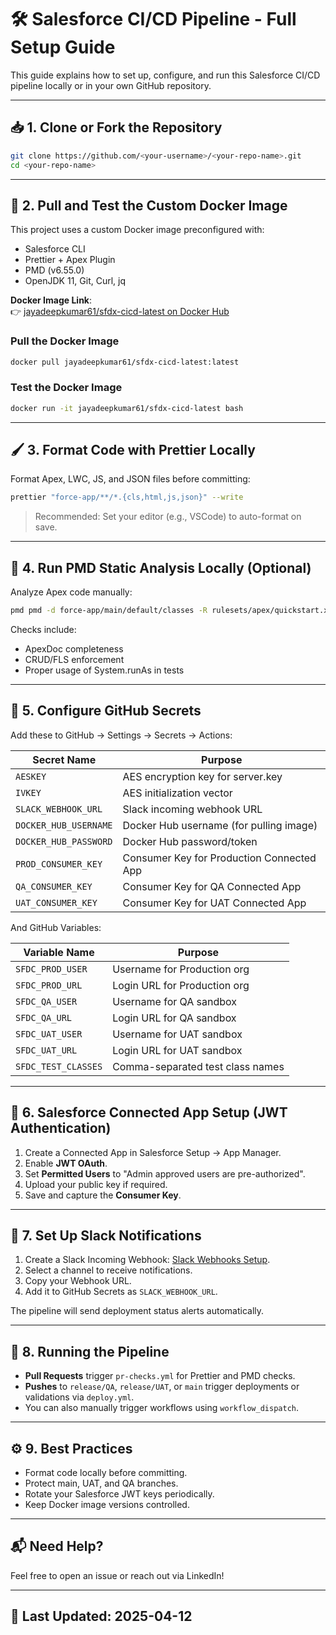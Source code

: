 
# 🛠 Salesforce CI/CD Pipeline - Full Setup Guide

This guide explains how to set up, configure, and run this Salesforce CI/CD pipeline locally or in your own GitHub repository.

---

## 📥 1. Clone or Fork the Repository

```bash
git clone https://github.com/<your-username>/<your-repo-name>.git
cd <your-repo-name>
```

---

## 🐳 2. Pull and Test the Custom Docker Image

This project uses a custom Docker image preconfigured with:

- Salesforce CLI
- Prettier + Apex Plugin
- PMD (v6.55.0)
- OpenJDK 11, Git, Curl, jq

**Docker Image Link**:  
👉 [jayadeepkumar61/sfdx-cicd-latest on Docker Hub](https://hub.docker.com/repository/docker/jayadeepkumar61/sfdx-cicd-latest/general)

### Pull the Docker Image
```bash
docker pull jayadeepkumar61/sfdx-cicd-latest:latest
```

### Test the Docker Image
```bash
docker run -it jayadeepkumar61/sfdx-cicd-latest bash
```

---

## 🖌 3. Format Code with Prettier Locally

Format Apex, LWC, JS, and JSON files before committing:

```bash
prettier "force-app/**/*.{cls,html,js,json}" --write
```

> Recommended: Set your editor (e.g., VSCode) to auto-format on save.

---

## 🧠 4. Run PMD Static Analysis Locally (Optional)

Analyze Apex code manually:

```bash
pmd pmd -d force-app/main/default/classes -R rulesets/apex/quickstart.xml -f text
```

Checks include:
- ApexDoc completeness
- CRUD/FLS enforcement
- Proper usage of System.runAs in tests

---

## 🔐 5. Configure GitHub Secrets

Add these to GitHub → Settings → Secrets → Actions:

| Secret Name            | Purpose                                   |
|------------------------|-------------------------------------------|
| `AESKEY`               | AES encryption key for server.key         |
| `IVKEY`                | AES initialization vector                 |
| `SLACK_WEBHOOK_URL`    | Slack incoming webhook URL                |
| `DOCKER_HUB_USERNAME`  | Docker Hub username (for pulling image)   |
| `DOCKER_HUB_PASSWORD`  | Docker Hub password/token                 |
| `PROD_CONSUMER_KEY`    | Consumer Key for Production Connected App |
| `QA_CONSUMER_KEY`      | Consumer Key for QA Connected App         |
| `UAT_CONSUMER_KEY`     | Consumer Key for UAT Connected App        |

And GitHub Variables:

| Variable Name          | Purpose                          |
|------------------------|----------------------------------|
| `SFDC_PROD_USER`       | Username for Production org      |
| `SFDC_PROD_URL`        | Login URL for Production org     |
| `SFDC_QA_USER`         | Username for QA sandbox          |
| `SFDC_QA_URL`          | Login URL for QA sandbox         |
| `SFDC_UAT_USER`        | Username for UAT sandbox         |
| `SFDC_UAT_URL`         | Login URL for UAT sandbox        |
| `SFDC_TEST_CLASSES`    | Comma-separated test class names |

---

## 🔐 6. Salesforce Connected App Setup (JWT Authentication)

1. Create a Connected App in Salesforce Setup → App Manager.
2. Enable **JWT OAuth**.
3. Set **Permitted Users** to "Admin approved users are pre-authorized".
4. Upload your public key if required.
5. Save and capture the **Consumer Key**.

---

## 📣 7. Set Up Slack Notifications

1. Create a Slack Incoming Webhook: [Slack Webhooks Setup](https://api.slack.com/messaging/webhooks).
2. Select a channel to receive notifications.
3. Copy your Webhook URL.
4. Add it to GitHub Secrets as `SLACK_WEBHOOK_URL`.

The pipeline will send deployment status alerts automatically.

---

## 🚀 8. Running the Pipeline

- **Pull Requests** trigger `pr-checks.yml` for Prettier and PMD checks.
- **Pushes** to `release/QA`, `release/UAT`, or `main` trigger deployments or validations via `deploy.yml`.
- You can also manually trigger workflows using `workflow_dispatch`.

---

## ⚙️ 9. Best Practices

- Format code locally before committing.
- Protect main, UAT, and QA branches.
- Rotate your Salesforce JWT keys periodically.
- Keep Docker image versions controlled.

---

## 📬 Need Help?

Feel free to open an issue or reach out via LinkedIn!

---

## 📅 Last Updated: 2025-04-12
